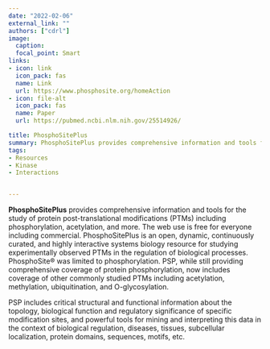 ```yaml
---
date: "2022-02-06"
external_link: ""
authors: ["cdrl"]
image:
  caption: 
  focal_point: Smart
links:
- icon: link
  icon_pack: fas
  name: Link
  url: https://www.phosphosite.org/homeAction
- icon: file-alt
  icon_pack: fas
  name: Paper
  url: https://pubmed.ncbi.nlm.nih.gov/25514926/

title: PhosphoSitePlus
summary: PhosphoSitePlus provides comprehensive information and tools for the study of protein post-translational modifications (PTMs) including phosphorylation, acetylation, and more.
tags:
- Resources
- Kinase
- Interactions


---
```



**PhosphoSitePlus** provides comprehensive information and tools for the study of protein post-translational modifications (PTMs) including phosphorylation, acetylation, and more. The web use is free for everyone including commercial. PhosphoSitePlus is an open, dynamic, continuously curated, and highly interactive systems biology resource for studying experimentally observed PTMs in the regulation of biological processes. PhosphoSite® was limited to phosphorylation. PSP, while still providing comprehensive coverage of protein phosphorylation, now includes coverage of other commonly studied PTMs including acetylation, methylation, ubiquitination, and O-glycosylation.

PSP includes critical structural and functional information about the topology, biological function and regulatory significance of specific modification sites, and powerful tools for mining and interpreting this data in the context of biological regulation, diseases, tissues, subcellular localization, protein domains, sequences, motifs, etc.



